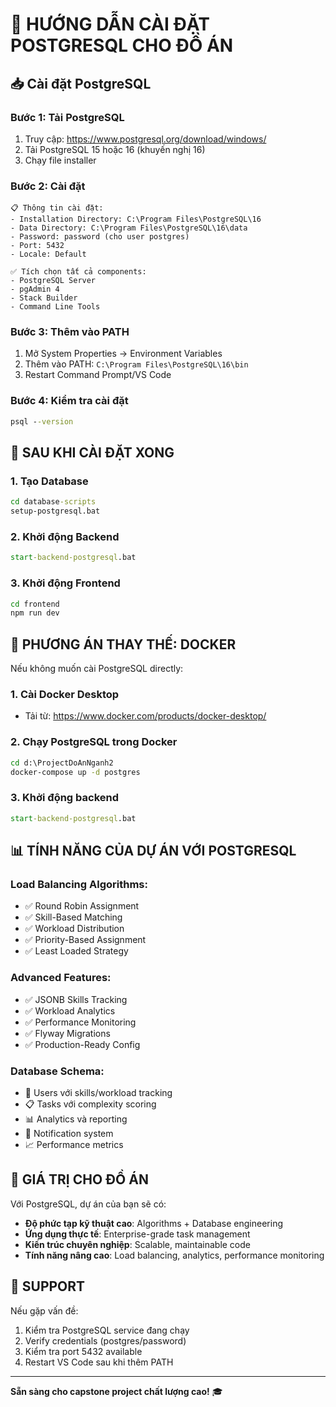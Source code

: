 # 🚀 HƯỚNG DẪN CÀI ĐẶT POSTGRESQL CHO ĐỒ ÁN

## 📥 Cài đặt PostgreSQL

### Bước 1: Tải PostgreSQL
1. Truy cập: https://www.postgresql.org/download/windows/
2. Tải PostgreSQL 15 hoặc 16 (khuyến nghị 16)
3. Chạy file installer

### Bước 2: Cài đặt
```
📋 Thông tin cài đặt:
- Installation Directory: C:\Program Files\PostgreSQL\16
- Data Directory: C:\Program Files\PostgreSQL\16\data
- Password: password (cho user postgres)
- Port: 5432
- Locale: Default

✅ Tích chọn tất cả components:
- PostgreSQL Server
- pgAdmin 4
- Stack Builder
- Command Line Tools
```

### Bước 3: Thêm vào PATH
1. Mở System Properties → Environment Variables
2. Thêm vào PATH: `C:\Program Files\PostgreSQL\16\bin`
3. Restart Command Prompt/VS Code

### Bước 4: Kiểm tra cài đặt
```cmd
psql --version
```

## 🚀 SAU KHI CÀI ĐẶT XONG

### 1. Tạo Database
```cmd
cd database-scripts
setup-postgresql.bat
```

### 2. Khởi động Backend
```cmd
start-backend-postgresql.bat
```

### 3. Khởi động Frontend
```cmd
cd frontend
npm run dev
```

## 🐋 PHƯƠNG ÁN THAY THẾ: DOCKER

Nếu không muốn cài PostgreSQL directly:

### 1. Cài Docker Desktop
- Tải từ: https://www.docker.com/products/docker-desktop/

### 2. Chạy PostgreSQL trong Docker
```cmd
cd d:\ProjectDoAnNganh2
docker-compose up -d postgres
```

### 3. Khởi động backend
```cmd
start-backend-postgresql.bat
```

## 📊 TÍNH NĂNG CỦA DỰ ÁN VỚI POSTGRESQL

### Load Balancing Algorithms:
- ✅ Round Robin Assignment
- ✅ Skill-Based Matching  
- ✅ Workload Distribution
- ✅ Priority-Based Assignment
- ✅ Least Loaded Strategy

### Advanced Features:
- ✅ JSONB Skills Tracking
- ✅ Workload Analytics
- ✅ Performance Monitoring
- ✅ Flyway Migrations
- ✅ Production-Ready Config

### Database Schema:
- 👥 Users với skills/workload tracking
- 📋 Tasks với complexity scoring
- 📊 Analytics và reporting
- 🔔 Notification system
- 📈 Performance metrics

## 🎯 GIÁ TRỊ CHO ĐỒ ÁN

Với PostgreSQL, dự án của bạn sẽ có:
- **Độ phức tạp kỹ thuật cao**: Algorithms + Database engineering
- **Ứng dụng thực tế**: Enterprise-grade task management
- **Kiến trúc chuyên nghiệp**: Scalable, maintainable code
- **Tính năng nâng cao**: Load balancing, analytics, performance monitoring

## 🔧 SUPPORT

Nếu gặp vấn đề:
1. Kiểm tra PostgreSQL service đang chạy
2. Verify credentials (postgres/password)
3. Kiểm tra port 5432 available
4. Restart VS Code sau khi thêm PATH

---
**Sẵn sàng cho capstone project chất lượng cao!** 🎓
